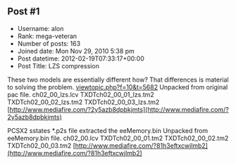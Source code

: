 ## Post #1
- Username: alon
- Rank: mega-veteran
- Number of posts: 163
- Joined date: Mon Nov 29, 2010 5:38 pm
- Post datetime: 2012-02-19T07:33:17+00:00
- Post Title: LZS compression

These two models are essentially different how?
That differences is material to solving the problem.
[viewtopic.php?f=10&t=5682](http://forum.xentax.com/viewtopic.php?f=10&t=5682)
Unpacked from original pac file.
ch02_00_lzs.lcv
TXDTch02_00_01_lzs.tm2
TXDTch02_00_02_lzs.tm2
TXDTch02_00_03_lzs.tm2
[http://www.mediafire.com/?2y5azb8dpbkjmts](http://www.mediafire.com/?2y5azb8dpbkjmts)

PCSX2 sstates *.p2s file extracted the eeMemory.bin
Unpacked from eeMemory.bin file.
ch02_00.lcv
TXDTch02_00_01.tm2
TXDTch02_00_02.tm2
TXDTch02_00_03.tm2
[http://www.mediafire.com/?81h3eftxcwjlmb2](http://www.mediafire.com/?81h3eftxcwjlmb2)
